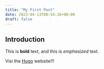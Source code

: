 ```yaml
---
title: "My First Post"
date: 2023-04-13T08:54:16+08:00
draft: false
---
```

## Introduction

This is **bold** text, and this is *emphasized* text.

Visi the [Hugo](https://gohugo.io) website!!!


